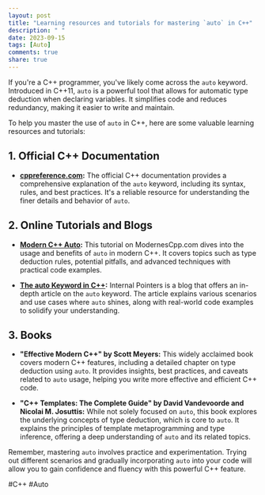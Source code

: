 ```yaml
---
layout: post
title: "Learning resources and tutorials for mastering `auto` in C++"
description: " "
date: 2023-09-15
tags: [Auto]
comments: true
share: true
---
```


If you're a C++ programmer, you've likely come across the `auto` keyword. Introduced in C++11, `auto` is a powerful tool that allows for automatic type deduction when declaring variables. It simplifies code and reduces redundancy, making it easier to write and maintain.

To help you master the use of `auto` in C++, here are some valuable learning resources and tutorials:

## 1. Official C++ Documentation
- **[cppreference.com](https://en.cppreference.com/w/cpp/language/auto):** The official C++ documentation provides a comprehensive explanation of the `auto` keyword, including its syntax, rules, and best practices. It's a reliable resource for understanding the finer details and behavior of `auto`.

## 2. Online Tutorials and Blogs
- **[Modern C++ Auto](https://www.modernescpp.com/index.php/modern-c-auto):** This tutorial on ModernesCpp.com dives into the usage and benefits of `auto` in modern C++. It covers topics such as type deduction rules, potential pitfalls, and advanced techniques with practical code examples.

- **[The auto Keyword in C++](https://www.internalpointers.com/post/auto-keyword-cpp):** Internal Pointers is a blog that offers an in-depth article on the `auto` keyword. The article explains various scenarios and use cases where `auto` shines, along with real-world code examples to solidify your understanding.

## 3. Books
- **"Effective Modern C++" by Scott Meyers:** This widely acclaimed book covers modern C++ features, including a detailed chapter on type deduction using `auto`. It provides insights, best practices, and caveats related to `auto` usage, helping you write more effective and efficient C++ code.

- **"C++ Templates: The Complete Guide" by David Vandevoorde and Nicolai M. Josuttis:** While not solely focused on `auto`, this book explores the underlying concepts of type deduction, which is core to `auto`. It explains the principles of template metaprogramming and type inference, offering a deep understanding of `auto` and its related topics.

Remember, mastering `auto` involves practice and experimentation. Trying out different scenarios and gradually incorporating `auto` into your code will allow you to gain confidence and fluency with this powerful C++ feature.

#C++ #Auto